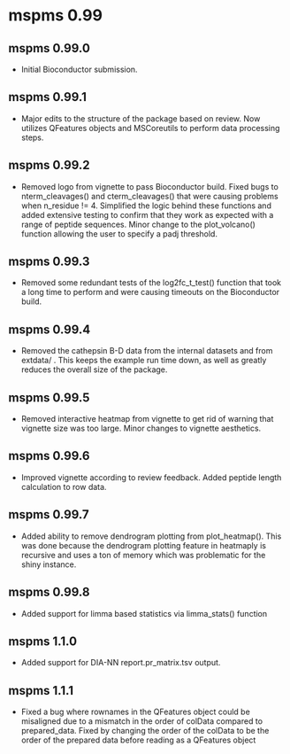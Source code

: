 # mspms 0.99

## mspms 0.99.0

* Initial Bioconductor submission.

## mspms 0.99.1

* Major edits to the structure of the package based on review.
Now utilizes QFeatures objects and MSCoreutils to perform data processing steps. 

## mspms 0.99.2

* Removed logo from vignette to pass Bioconductor build. Fixed bugs to 
nterm_cleavages() and cterm_cleavages() that were causing problems when 
n_residue != 4. Simplified the logic behind these functions and added extensive 
testing to confirm that they work as expected with a range of peptide sequences.
Minor change to the plot_volcano() function allowing the user to specify a 
padj threshold.

## mspms 0.99.3

* Removed some redundant tests of the log2fc_t_test() function that took a long
time to perform and were causing timeouts on the Bioconductor build.


## mspms 0.99.4

* Removed the cathepsin B-D data from the internal datasets and from extdata/
. This keeps the example run time down, as well as greatly reduces the
overall size of the package. 

## mspms 0.99.5

* Removed interactive heatmap from vignette to get rid of warning that vignette 
size was too large. Minor changes to vignette aesthetics.  

## mspms 0.99.6

* Improved vignette according to review feedback. Added peptide length 
calculation to row data. 

## mspms 0.99.7

* Added ability to remove dendrogram plotting from plot_heatmap(). This was 
done because the dendrogram plotting feature in heatmaply is recursive and 
uses a ton of memory which was problematic for the shiny instance.

## mspms 0.99.8

* Added support for limma based statistics via limma_stats() function

## mspms 1.1.0

* Added support for DIA-NN report.pr_matrix.tsv output. 

## mspms 1.1.1

* Fixed a bug where rownames in the QFeatures object could be misaligned due
to a mismatch in the order of colData compared to prepared_data. Fixed by 
changing the order of the colData to be the order of the prepared data before 
reading as a QFeatures object
